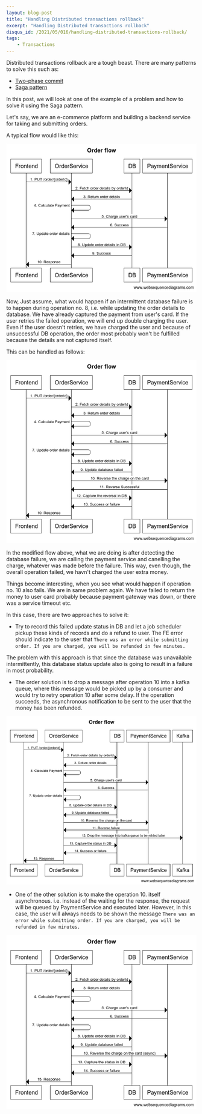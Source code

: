 ```yaml
---
layout: blog-post
title: "Handling Distributed transactions rollback"
excerpt: "Handling Distributed transactions rollback"
disqus_id: /2021/05/016/handling-distributed-transactions-rollback/
tags:
    - Transactions
---
```


Distributed transactions rollback are a tough beast. There are many patterns to solve this such as:
* [Two-phase commit](https://en.wikipedia.org/wiki/Two-phase_commit_protocol)
* [Saga pattern](https://microservices.io/patterns/data/saga.html)

In this post, we will look at one of the example of a problem and how to solve it using the Saga pattern.

Let's say, we are an e-commerce platform and building a backend service for taking and submitting orders.

A typical flow would like this:

<img src='/images/Blog/orderflow1.png'  />

Now, Just assume, what would happen if an intermittent database failure is to happen during operation no. 8, i.e. while updating the order details to database. We have already captured the payment from user's card. If the user retries the failed operation, we will end up double charging the user. Even if the user doesn't retries, we have charged the user and because of unsuccessful DB operation, the order most probably won't be fulfilled because the details are not captured itself.

This can be handled as follows:


<img src='/images/Blog/orderflow2.png'  />

In the modified flow above, what we are doing is after detecting the database failure, we are calling the payment service and canelling the charge, whatever was made before the failure. This way, even though, the overall operation failed, we havn't charged the user extra money.

Things become interesting, when you see what would happen if operation no. 10 also fails. We are in same problem again. We have failed to return the money to user card probably because payment gateway was down, or there was a service timeout etc. 

In this case, there are two approaches to solve it:

* Try to record this failed update status in DB and let a job scheduler pickup these kinds of records and do a refund to user. The FE error should indicate to the user that `There was an error while submitting order. If you are charged, you will be refunded in few minutes.`

The problem with this approach is that since the database was unavailable intermittently, this database status update also is going to result in a failure in most probability.

* The order solution is to drop a message after operation 10 into a kafka queue, where this message would be picked up by a consumer and would try to retry operation 10 after some delay. If the operation succeeds, the asynchronous notification to be sent to the user that the money has been refunded.  


<img src='/images/Blog/orderflow3.png'  />

* One of the other solution is to make the operation 10. itself asynchronous. i.e. instead of the waiting for the response, the request will be queued by PaymentService and executed later. However, in this case, the user will always needs to be shown the message `There was an error while submitting order. If you are charged, you will be refunded in few minutes.`  


<img src='/images/Blog/orderflow4.png'  />


